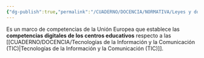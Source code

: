 ```yaml
---
{"dg-publish":true,"permalink":"/CUADERNO/DOCENCIA/NORMATIVA/Leyes y documentos/DigCompOrg/"}
---
```


Es un marco de competencias de la Unión Europea que establece las **competencias digitales de los centros educativos** respecto a las [[CUADERNO/DOCENCIA/Tecnologías de la Información y la Comunicación (TIC)\|Tecnologías de la Información y la Comunicación (TIC)]].